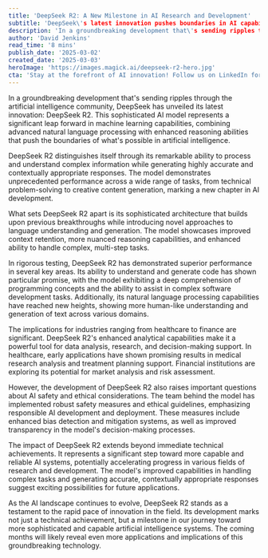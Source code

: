 ```yaml
---
title: 'DeepSeek R2: A New Milestone in AI Research and Development'
subtitle: 'DeepSeek\'s latest innovation pushes boundaries in AI capabilities'
description: 'In a groundbreaking development that\'s sending ripples through the artificial intelligence community, DeepSeek has unveiled its latest innovation: DeepSeek R2. This sophisticated AI model represents a significant leap forward in machine learning capabilities, combining advanced natural language processing with enhanced reasoning abilities that push the boundaries of what\'s possible in artificial intelligence.'
author: 'David Jenkins'
read_time: '8 mins'
publish_date: '2025-03-02'
created_date: '2025-03-03'
heroImage: 'https://images.magick.ai/deepseek-r2-hero.jpg'
cta: 'Stay at the forefront of AI innovation! Follow us on LinkedIn for exclusive insights, breaking news, and in-depth analysis of groundbreaking developments like DeepSeek R2.'
---
```


In a groundbreaking development that's sending ripples through the artificial intelligence community, DeepSeek has unveiled its latest innovation: DeepSeek R2. This sophisticated AI model represents a significant leap forward in machine learning capabilities, combining advanced natural language processing with enhanced reasoning abilities that push the boundaries of what's possible in artificial intelligence.

DeepSeek R2 distinguishes itself through its remarkable ability to process and understand complex information while generating highly accurate and contextually appropriate responses. The model demonstrates unprecedented performance across a wide range of tasks, from technical problem-solving to creative content generation, marking a new chapter in AI development.

What sets DeepSeek R2 apart is its sophisticated architecture that builds upon previous breakthroughs while introducing novel approaches to language understanding and generation. The model showcases improved context retention, more nuanced reasoning capabilities, and enhanced ability to handle complex, multi-step tasks.

In rigorous testing, DeepSeek R2 has demonstrated superior performance in several key areas. Its ability to understand and generate code has shown particular promise, with the model exhibiting a deep comprehension of programming concepts and the ability to assist in complex software development tasks. Additionally, its natural language processing capabilities have reached new heights, showing more human-like understanding and generation of text across various domains.

The implications for industries ranging from healthcare to finance are significant. DeepSeek R2's enhanced analytical capabilities make it a powerful tool for data analysis, research, and decision-making support. In healthcare, early applications have shown promising results in medical research analysis and treatment planning support. Financial institutions are exploring its potential for market analysis and risk assessment.

However, the development of DeepSeek R2 also raises important questions about AI safety and ethical considerations. The team behind the model has implemented robust safety measures and ethical guidelines, emphasizing responsible AI development and deployment. These measures include enhanced bias detection and mitigation systems, as well as improved transparency in the model's decision-making processes.

The impact of DeepSeek R2 extends beyond immediate technical achievements. It represents a significant step toward more capable and reliable AI systems, potentially accelerating progress in various fields of research and development. The model's improved capabilities in handling complex tasks and generating accurate, contextually appropriate responses suggest exciting possibilities for future applications.

As the AI landscape continues to evolve, DeepSeek R2 stands as a testament to the rapid pace of innovation in the field. Its development marks not just a technical achievement, but a milestone in our journey toward more sophisticated and capable artificial intelligence systems. The coming months will likely reveal even more applications and implications of this groundbreaking technology.